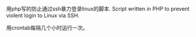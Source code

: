用php写的防止通过ssh暴力登录linux的脚本.
Script written in PHP to prevent violent login to Linux via SSH.

用crontab每隔几个小时运行一次。
